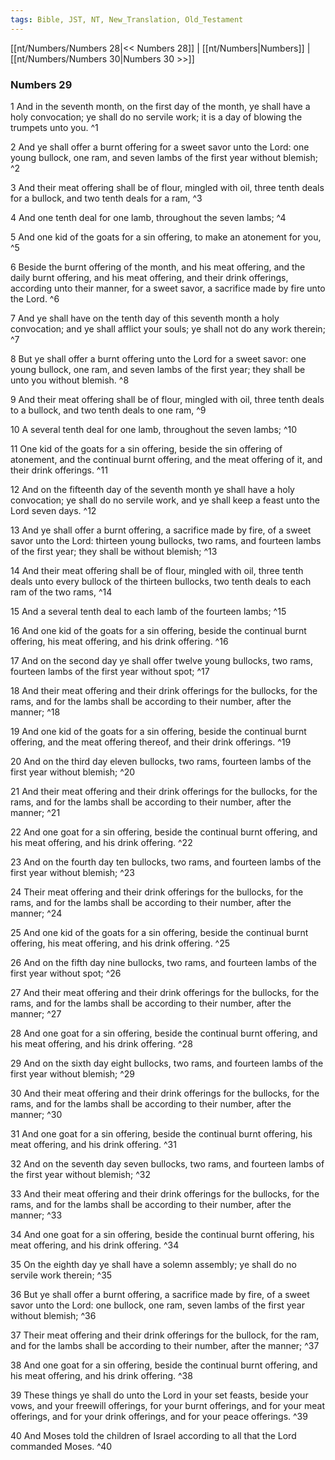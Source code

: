 ```yaml
---
tags: Bible, JST, NT, New_Translation, Old_Testament
---
```


[[nt/Numbers/Numbers 28|<< Numbers 28]] | [[nt/Numbers|Numbers]] | [[nt/Numbers/Numbers 30|Numbers 30 >>]]

### Numbers 29

1 And in the seventh month, on the first day of the month, ye shall have a holy convocation; ye shall do no servile work; it is a day of blowing the trumpets unto you.  ^1

2 And ye shall offer a burnt offering for a sweet savor unto the Lord: one young bullock, one ram, and seven lambs of the first year without blemish;  ^2

3 And their meat offering shall be of flour, mingled with oil, three tenth deals for a bullock, and two tenth deals for a ram,  ^3

4 And one tenth deal for one lamb, throughout the seven lambs;  ^4

5 And one kid of the goats for a sin offering, to make an atonement for you,  ^5

6 Beside the burnt offering of the month, and his meat offering, and the daily burnt offering, and his meat offering, and their drink offerings, according unto their manner, for a sweet savor, a sacrifice made by fire unto the Lord.  ^6

7 And ye shall have on the tenth day of this seventh month a holy convocation; and ye shall afflict your souls; ye shall not do any work therein;  ^7

8 But ye shall offer a burnt offering unto the Lord for a sweet savor: one young bullock, one ram, and seven lambs of the first year; they shall be unto you without blemish.  ^8

9 And their meat offering shall be of flour, mingled with oil, three tenth deals to a bullock, and two tenth deals to one ram,  ^9

10 A several tenth deal for one lamb, throughout the seven lambs;  ^10

11 One kid of the goats for a sin offering, beside the sin offering of atonement, and the continual burnt offering, and the meat offering of it, and their drink offerings.  ^11

12 And on the fifteenth day of the seventh month ye shall have a holy convocation; ye shall do no servile work, and ye shall keep a feast unto the Lord seven days.  ^12

13 And ye shall offer a burnt offering, a sacrifice made by fire, of a sweet savor unto the Lord: thirteen young bullocks, two rams, and fourteen lambs of the first year; they shall be without blemish;  ^13

14 And their meat offering shall be of flour, mingled with oil, three tenth deals unto every bullock of the thirteen bullocks, two tenth deals to each ram of the two rams,  ^14

15 And a several tenth deal to each lamb of the fourteen lambs;  ^15

16 And one kid of the goats for a sin offering, beside the continual burnt offering, his meat offering, and his drink offering.  ^16

17 And on the second day ye shall offer twelve young bullocks, two rams, fourteen lambs of the first year without spot;  ^17

18 And their meat offering and their drink offerings for the bullocks, for the rams, and for the lambs shall be according to their number, after the manner;  ^18

19 And one kid of the goats for a sin offering, beside the continual burnt offering, and the meat offering thereof, and their drink offerings.  ^19

20 And on the third day eleven bullocks, two rams, fourteen lambs of the first year without blemish;  ^20

21 And their meat offering and their drink offerings for the bullocks, for the rams, and for the lambs shall be according to their number, after the manner;  ^21

22 And one goat for a sin offering, beside the continual burnt offering, and his meat offering, and his drink offering.  ^22

23 And on the fourth day ten bullocks, two rams, and fourteen lambs of the first year without blemish;  ^23

24 Their meat offering and their drink offerings for the bullocks, for the rams, and for the lambs shall be according to their number, after the manner;  ^24

25 And one kid of the goats for a sin offering, beside the continual burnt offering, his meat offering, and his drink offering.  ^25

26 And on the fifth day nine bullocks, two rams, and fourteen lambs of the first year without spot;  ^26

27 And their meat offering and their drink offerings for the bullocks, for the rams, and for the lambs shall be according to their number, after the manner;  ^27

28 And one goat for a sin offering, beside the continual burnt offering, and his meat offering, and his drink offering.  ^28

29 And on the sixth day eight bullocks, two rams, and fourteen lambs of the first year without blemish;  ^29

30 And their meat offering and their drink offerings for the bullocks, for the rams, and for the lambs shall be according to their number, after the manner;  ^30

31 And one goat for a sin offering, beside the continual burnt offering, his meat offering, and his drink offering.  ^31

32 And on the seventh day seven bullocks, two rams, and fourteen lambs of the first year without blemish;  ^32

33 And their meat offering and their drink offerings for the bullocks, for the rams, and for the lambs shall be according to their number, after the manner;  ^33

34 And one goat for a sin offering, beside the continual burnt offering, his meat offering, and his drink offering.  ^34

35 On the eighth day ye shall have a solemn assembly; ye shall do no servile work therein;  ^35

36 But ye shall offer a burnt offering, a sacrifice made by fire, of a sweet savor unto the Lord: one bullock, one ram, seven lambs of the first year without blemish;  ^36

37 Their meat offering and their drink offerings for the bullock, for the ram, and for the lambs shall be according to their number, after the manner;  ^37

38 And one goat for a sin offering, beside the continual burnt offering, and his meat offering, and his drink offering.  ^38

39 These things ye shall do unto the Lord in your set feasts, beside your vows, and your freewill offerings, for your burnt offerings, and for your meat offerings, and for your drink offerings, and for your peace offerings.  ^39

40 And Moses told the children of Israel according to all that the Lord commanded Moses.  ^40

 
